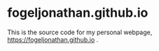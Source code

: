 # fogeljonathan.github.io

This is the source code for my personal webpage, https://fogeljonathan.github.io .
